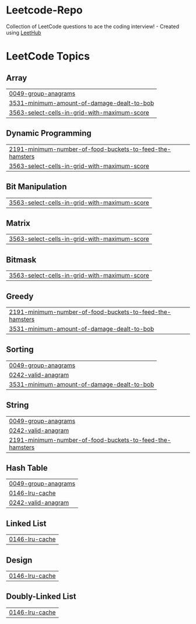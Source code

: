 # Leetcode-Repo
Collection of LeetCode questions to ace the coding interview! - Created using [LeetHub](https://github.com/QasimWani/LeetHub)

<!---LeetCode Topics Start-->
# LeetCode Topics
## Array
|  |
| ------- |
| [0049-group-anagrams](https://github.com/Anshul140/Leetcode-Repo/tree/master/0049-group-anagrams) |
| [3531-minimum-amount-of-damage-dealt-to-bob](https://github.com/Anshul140/Leetcode-Repo/tree/master/3531-minimum-amount-of-damage-dealt-to-bob) |
| [3563-select-cells-in-grid-with-maximum-score](https://github.com/Anshul140/Leetcode-Repo/tree/master/3563-select-cells-in-grid-with-maximum-score) |
## Dynamic Programming
|  |
| ------- |
| [2191-minimum-number-of-food-buckets-to-feed-the-hamsters](https://github.com/Anshul140/Leetcode-Repo/tree/master/2191-minimum-number-of-food-buckets-to-feed-the-hamsters) |
| [3563-select-cells-in-grid-with-maximum-score](https://github.com/Anshul140/Leetcode-Repo/tree/master/3563-select-cells-in-grid-with-maximum-score) |
## Bit Manipulation
|  |
| ------- |
| [3563-select-cells-in-grid-with-maximum-score](https://github.com/Anshul140/Leetcode-Repo/tree/master/3563-select-cells-in-grid-with-maximum-score) |
## Matrix
|  |
| ------- |
| [3563-select-cells-in-grid-with-maximum-score](https://github.com/Anshul140/Leetcode-Repo/tree/master/3563-select-cells-in-grid-with-maximum-score) |
## Bitmask
|  |
| ------- |
| [3563-select-cells-in-grid-with-maximum-score](https://github.com/Anshul140/Leetcode-Repo/tree/master/3563-select-cells-in-grid-with-maximum-score) |
## Greedy
|  |
| ------- |
| [2191-minimum-number-of-food-buckets-to-feed-the-hamsters](https://github.com/Anshul140/Leetcode-Repo/tree/master/2191-minimum-number-of-food-buckets-to-feed-the-hamsters) |
| [3531-minimum-amount-of-damage-dealt-to-bob](https://github.com/Anshul140/Leetcode-Repo/tree/master/3531-minimum-amount-of-damage-dealt-to-bob) |
## Sorting
|  |
| ------- |
| [0049-group-anagrams](https://github.com/Anshul140/Leetcode-Repo/tree/master/0049-group-anagrams) |
| [0242-valid-anagram](https://github.com/Anshul140/Leetcode-Repo/tree/master/0242-valid-anagram) |
| [3531-minimum-amount-of-damage-dealt-to-bob](https://github.com/Anshul140/Leetcode-Repo/tree/master/3531-minimum-amount-of-damage-dealt-to-bob) |
## String
|  |
| ------- |
| [0049-group-anagrams](https://github.com/Anshul140/Leetcode-Repo/tree/master/0049-group-anagrams) |
| [0242-valid-anagram](https://github.com/Anshul140/Leetcode-Repo/tree/master/0242-valid-anagram) |
| [2191-minimum-number-of-food-buckets-to-feed-the-hamsters](https://github.com/Anshul140/Leetcode-Repo/tree/master/2191-minimum-number-of-food-buckets-to-feed-the-hamsters) |
## Hash Table
|  |
| ------- |
| [0049-group-anagrams](https://github.com/Anshul140/Leetcode-Repo/tree/master/0049-group-anagrams) |
| [0146-lru-cache](https://github.com/Anshul140/Leetcode-Repo/tree/master/0146-lru-cache) |
| [0242-valid-anagram](https://github.com/Anshul140/Leetcode-Repo/tree/master/0242-valid-anagram) |
## Linked List
|  |
| ------- |
| [0146-lru-cache](https://github.com/Anshul140/Leetcode-Repo/tree/master/0146-lru-cache) |
## Design
|  |
| ------- |
| [0146-lru-cache](https://github.com/Anshul140/Leetcode-Repo/tree/master/0146-lru-cache) |
## Doubly-Linked List
|  |
| ------- |
| [0146-lru-cache](https://github.com/Anshul140/Leetcode-Repo/tree/master/0146-lru-cache) |
<!---LeetCode Topics End-->